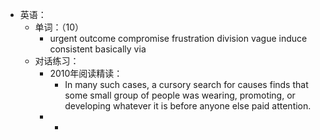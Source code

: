 - 英语：
	- 单词：（10）
		- urgent
		  outcome
		  compromise
		  frustration
		  division
		  vague
		  induce
		  consistent
		  basically
		  via
	- 对话练习：
		- 2010年阅读精读：
			- In many such cases, a cursory search for causes finds that some small group of people was wearing, promoting, or developing whatever it is before anyone else paid attention.
		-
			-